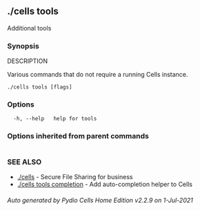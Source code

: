 ## ./cells tools

Additional tools

### Synopsis


DESCRIPTION

  Various commands that do not require a running Cells instance.


```
./cells tools [flags]
```

### Options

```
  -h, --help   help for tools
```

### Options inherited from parent commands

```
```

### SEE ALSO

* [./cells](./cells)	 - Secure File Sharing for business
* [./cells tools completion](./cells-tools-completion)	 - Add auto-completion helper to Cells

###### Auto generated by Pydio Cells Home Edition v2.2.9 on 1-Jul-2021
